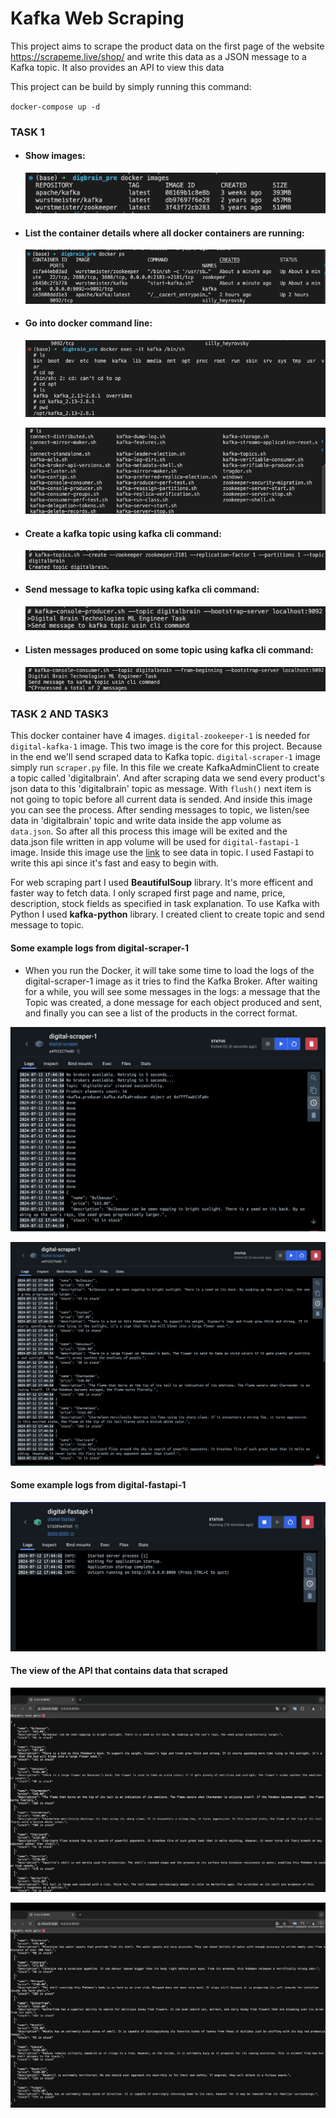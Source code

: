 # Kafka Web Scraping

This project aims to scrape the product data on the first page of the website https://scrapeme.live/shop/ and write this data as a JSON message to a Kafka topic. It also provides an API to view this data

This project can be build by simply running this command:

`docker-compose up -d`

### TASK 1

* #### Show images:

    ![alt text](images/first_.png)

* #### List the container details where all docker containers are running:

    ![alt text](images/second_.png)

* #### Go into docker command line:

    ![alt text](images/third_.png)

    ![alt text](images/fourth_.png)


* #### Create a kafka topic using kafka cli command:

    ![alt text](images/fifth_.png)

* #### Send message to kafka topic using kafka cli command:

    ![alt text](images/sixth_.png)

* #### Listen messages produced on some topic using kafka cli command:

    ![alt text](images/seventh_.png)

### TASK 2 AND TASK3

This docker container have 4 images. `digital-zookeeper-1` is needed for `digital-kafka-1` image. This two image is the core for this project. Because in the end we'll send scraped data to Kafka topic. `digital-scraper-1` image simply run `scraper.py` file. In this file we create KafkaAdminClient to create a topic called 'digitalbrain'. And after scraping data we send every product's json data to this 'digitalbrain' topic as message. With `flush()` next item is not going to topic before all current data is sended. And inside this image you can see the process. After sending messages to topic, we listen/see data in 'digitalbrain' topic and write data inside the app volume as `data.json`. So after all this process this image will be exited and the data.json file written in app volume will be used for `digital-fastapi-1` image. Inside this image use the [link](http://0.0.0.0:8000) to see data in topic. I used Fastapi to write this api since it's fast and easy to begin with.

For web scraping part I used **BeautifulSoup** library. It's more efficent and faster way to fetch data. I only scraped first page and name, price, description, stock fields as specified in task explanation. To use Kafka with Python I used **kafka-python** library. I created client to create topic and send message to topic.


#### Some example logs from digital-scraper-1

* When you run the Docker, it will take some time to load the logs of the digital-scraper-1 image as it tries to find the Kafka Broker. After waiting for a while, you will see some messages in the logs: a message that the Topic was created, a done message for each object produced and sent, and finally you can see a list of the products in the correct format.

![alt text](images/log1.png)

![alt text](images/log2.png)

#### Some example logs from digital-fastapi-1


![alt text](images/log3.png)


#### The view of the API that contains data that scraped


![alt text](images/api1.png)

![alt text](images/api2.png)